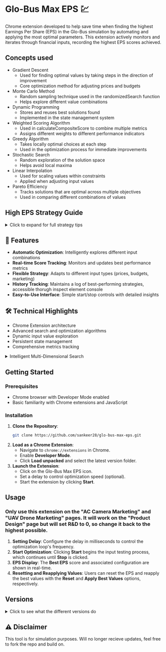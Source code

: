 
# Glo-Bus Max EPS 💹

Chrome extension developed to help save time when finding the highest Earnings Per Share (EPS) in the Glo-Bus simulation by automating and applying the most optimal parameters. This extension actively monitors and iterates through financial inputs, recording the highest EPS scores achieved.

## Concepts used
- Gradient Descent
  - Used for finding optimal values by taking steps in the direction of improvement
  - Core optimization method for adjusting prices and budgets
- Monte Carlo Method
  - Random sampling technique used in the randomizedSearch function
  - Helps explore different value combinations
- Dynamic Programming
  - Stores and reuses best solutions found
  - Implemented in the state management system
- Weighted Scoring Algorithm
  - Used in calculateCompositeScore to combine multiple metrics
  - Assigns different weights to different performance indicators
- Greedy Algorithm
  - Takes locally optimal choices at each step
  - Used in the optimization process for immediate improvements
- Stochastic Search
  - Random exploration of the solution space
  - Helps avoid local maxima
- Linear Interpolation
  - Used for scaling values within constraints
  - Applied when adjusting input values
- Pareto Efficiency
  - Tracks solutions that are optimal across multiple objectives
  - Used in comparing different combinations of values

## High EPS Strategy Guide

<details>
  <summary>Click to expand for full strategy tips</summary>

  - **Projected Performance**: Ensure that the left-hand side (Projected Performance) is higher than the right-hand side (Investors Expect).
  
  - **Research and Development**: Invest fully in R&D (buy all $50k available).
  
  - **Stock Buyback**: Try to buy back full stock as much as possible.
  
  - **Price/Quality Ratio**: Keep P/Q around the industry average. Higher P/Q is preferred as long as it does not negatively impact EPS.
  
  - **Manual Adjustments**: Always manually adjust values—the program is not 100% accurate.
  
  - **Loan Management**: Do NOT take out a loan.
  
  - **Cash Management**: Aim for non-negative ending cash but avoid keeping too much, as excess cash could be better invested.
  
  - **Corporate Social Responsibility Initiatives (CSRC)**:
    - Continue only:
      - "Cafeteria and On-Site Child Care Facilities for Plant Employees"
      - "Additional Safety Equipment and Improved Lighting / Ventilation"
    - Select "No" for all other CSRC initiatives.
  
  - **Overtime and Workstations**:
    - Allow overtime for workers if needed.
    - Ignore "Additional Workstations Needed to Avoid Overtime Assembly #" unless it increases EPS.
  
</details>

## 🚀 Features
- **Automatic Optimization**: Intelligently explores different input combinations
- **Real-time Score Tracking**: Monitors and updates best performance metrics
- **Flexible Strategy**: Adapts to different input types (prices, budgets, marketing)
- **History Tracking**: Maintains a log of best-performing strategies, accessible thorugh inspect element console
- **Easy-to-Use Interface**: Simple start/stop controls with detailed insights
  
## 🛠 Technical Highlights

- Chrome Extension architecture
- Advanced search and optimization algorithms
- Dynamic input value exploration
- Persistent state management
- Comprehensive metrics tracking
<details>
  <summary>Intelligent Multi-Dimensional Search</summary>


#### 1. Composite Score Calculation
- Calculates a comprehensive performance score beyond simple EPS
- Weights multiple metrics including revenue, profit, market share
- Provides a holistic view of strategy performance

#### 2. Adaptive Search Strategies
- **Incremental Search**: Methodically explores input values
- **Bidirectional Optimization**: Searches both increase and decrease directions
- **Randomized Global Search**: Prevents getting stuck in local optima

#### 3. Constraint-Aware Optimization
- Respects input value ranges and increments
- Validates and clamps values to acceptable ranges
- Ensures realistic and feasible strategy configurations

### Key Algorithmic Techniques

- **Dynamic Value Exploration**: Systematically tests input combinations
- **Stagnation Detection**: Prevents endless unproductive searches
- **Persistent State Tracking**: Remembers and builds upon best configurations

### Optimization Workflow

1. Initial Configuration Capture
2. Incremental Value Modification
3. Performance Metric Evaluation
4. Best Configuration Storage
5. Continuous Refinement
</details>

## Getting Started

### Prerequisites

- Chrome browser with Developer Mode enabled
- Basic familiarity with Chrome extensions and JavaScript

### Installation

1. **Clone the Repository**:
   ```bash
   git clone https://github.com/sankeer28/glo-bus-max-eps.git
   ```
2. **Load as a Chrome Extension**:
   - Navigate to `chrome://extensions` in Chrome.
   - Enable **Developer Mode**.
   - Click **Load unpacked** and select the latest version folder.
3. **Launch the Extension**:
   - Click on the Glo-Bus Max EPS icon.
   - Set a delay to control optimization speed (optional).
   - Start the extension by clicking **Start**.

## Usage
### Only use this extension on the "AC Camera Marketing" and "UAV Drone Marketing" pages. It will work on the "Product Design" page but will set R&D to 0, so change it back to the highest possible.


1. **Setting Delay**: Configure the delay in milliseconds to control the optimization loop's frequency.
2. **Start Optimization**: Clicking **Start** begins the input testing process, which continues until **Stop** is clicked.
3. **EPS Display**: The **Best EPS** score and associated configuration are shown in real-time.
4. **Resetting and Reapplying Values**: Users can reset the EPS and reapply the best values with the **Reset** and **Apply Best Values** options, respectively.


## Versions

<details>
  <summary>Click to see what the different versions do</summary>

  1. **V1 - DO NOT USE**
     - Bad UI
     - Changes only the dropdown-style inputs
     - Changes competitive assumptions to best-case scenario (not ideal)

  2. **V2 - DO NOT USE**
     - New UI
     - Same issue as V1 with the program changing competitive assumptions

  3. **V3 - DO NOT USE**
     - Same issue as V1 and V2 with the program changing competitive assumptions

  4. **V4 - DO NOT USE**
     - "Best EPS" is broken
     - Adds so much to log that it breaks/freezes
     - Changes competitive assumptions

  5. **V5**
     - "Best EPS" issue is fixed
     - "Apply Values" button is broken
     - Adds so many past EPS logs that it may break/freeze
     - Unable to change "Average Wholesale Price to Retailers" for AC Camera, as it uses a number not in range

  6. **V6**
     - "Apply Values" button is broken
     - Adds so many EPS logs that it may break/freeze
     - Unable to change "Average Wholesale Price to Retailers" for AC Camera, as it uses a number not in range

  7. **V7**
     - "Apply Values" results in a lower EPS than recorded (somehow worse than V6)
     - Unable to change "Average Wholesale Price to Retailers" for AC Camera, as it uses a number not in range

  8. **V8**
     - "Apply Best Values" is broken
     - History is removed to save storage
     - Only info on the best EPS is recorded
     - Unable to change "Average Wholesale Price to Retailers" for AC Camera, as it uses a number not in range

  9. **V9**
     - "Apply Best Values" is broken
     - Added reset button to reset EPS (manual uninstall/reinstall was needed before)
     - Unable to change "Average Wholesale Price to Retailers" for AC Camera, as it uses a number not in range

  10. **V9.5**
      - "Apply Best Values" is broken
      - Attempted fix for entering a number within range for "Average Wholesale Price to Retailers" results in EPS dropping due to issues recording the highest EPS found so far, and other input ranges are broken

  11. **V10**
      - Reverted from V9.5
      - Unable to change "Average Wholesale Price to Retailers" for AC Camera, as it uses a number not in range
      - "Best EPS" does not update fast enough
      - "Apply Best Values" works sometimes (sometimes results in an EPS lower than best, sometimes higher than recorded best)
        
  12. **V11**
      - Fixed issue from V10, can now change "Average Wholesale Price to Retailers" for AC Camera
      - "Best EPS" does not update fast enough
      - removed "Apply Best Values"
      - on UAV page only "Search Engine Advertising" is being changed.
      
        
  13. **V12**
      - Sometimes when clicking "Stop" the EPS is not set to the Best EPS found. (can be overcome by not letting program run for too long)
      - "Best EPS" does not update fast enough
      - Fixed issue with V11, UAV page works properly
      - Does not properly find optimal weeks n % for sales promotion. (must do manually)
        
  14. **V13**
      - Optimized to use smaller increments to get potentially higher EPS compared to V12
      - "Best EPS" does not update fast enough
        
  15. **V14**
      - More optimized, achieves higher EPS than V13

    

</details>

## ⚠️ Disclaimer

This tool is for simulation purposes. Will no longer recieve updates, feel free to fork the repo and build on.



